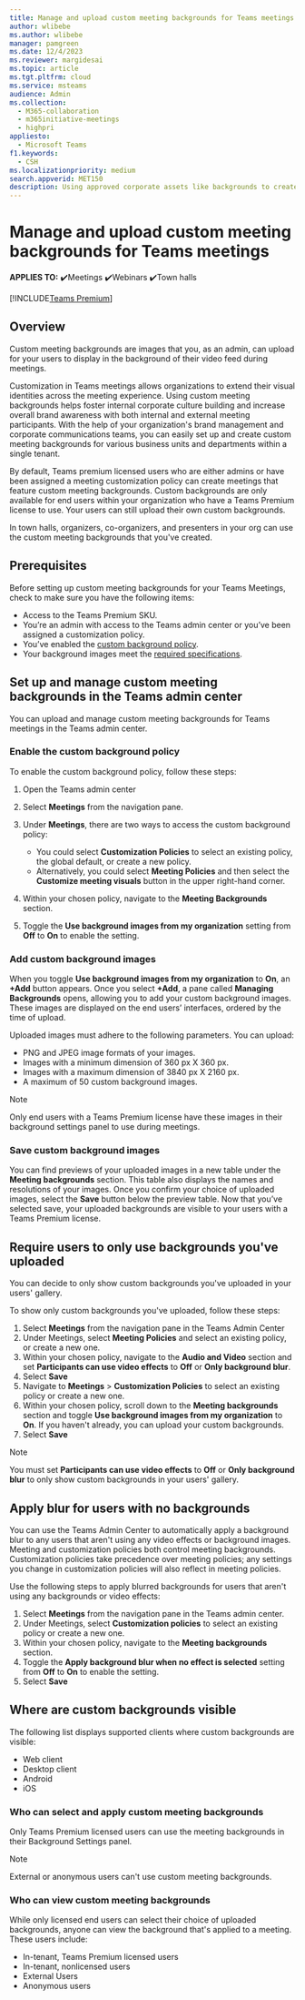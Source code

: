 ```yaml
---
title: Manage and upload custom meeting backgrounds for Teams meetings
author: wlibebe
ms.author: wlibebe
manager: pamgreen
ms.date: 12/4/2023
ms.reviewer: margidesai
ms.topic: article
ms.tgt.pltfrm: cloud
ms.service: msteams
audience: Admin
ms.collection: 
  - M365-collaboration
  - m365initiative-meetings
  - highpri
appliesto: 
  - Microsoft Teams
f1.keywords:
  - CSH
ms.localizationpriority: medium
search.appverid: MET150
description: Using approved corporate assets like backgrounds to create custom backgrounds for Teams meetings within your organization.
---
```


# Manage and upload custom meeting backgrounds for Teams meetings

**APPLIES TO:** ✔️Meetings ✔️Webinars ✔️Town halls

[!INCLUDE[Teams Premium](includes/teams-premium-ecm.md)]

## Overview

Custom meeting backgrounds are images that you, as an admin, can upload for your users to display in the background of their video feed during meetings.

Customization in Teams meetings allows organizations to extend their visual identities across the meeting experience. Using custom meeting backgrounds helps foster internal corporate culture building and increase overall brand awareness with both internal and external meeting participants. With the help of your organization's brand management and corporate communications teams, you can easily set up and create custom meeting backgrounds for various business units and departments within a single tenant.

By default, Teams premium licensed users who are either admins or have been assigned a meeting customization policy can create meetings that feature custom meeting  backgrounds. Custom backgrounds are only available for end users within your organization who have a Teams Premium license to use. Your users can still upload their own custom backgrounds.

In town halls, organizers, co-organizers, and presenters in your org can use the custom meeting backgrounds that you've created.

## Prerequisites

Before setting up custom meeting backgrounds for your Teams Meetings, check to make sure you have the following items:

- Access to the Teams Premium SKU.
- You’re an admin with access to the Teams admin center or you’ve been assigned a customization policy.
- You’ve enabled the [custom background policy](#enable-the-custom-background-policy).
- Your background images meet the [required specifications](#add-custom-background-images).

## Set up and manage custom meeting backgrounds in the Teams admin center

You can upload and manage custom meeting backgrounds for Teams meetings in the Teams admin center.

### Enable the custom background policy

To enable the custom background policy, follow these steps:

1. Open the Teams admin center
2. Select **Meetings** from the navigation pane.
3. Under **Meetings**, there are two ways to access the custom background policy:

   - You could select **Customization Policies** to select an existing policy, the global default, or create a new policy.
   - Alternatively, you could select **Meeting Policies** and then select the **Customize meeting visuals** button in the upper right-hand corner.

4. Within your chosen policy, navigate to the **Meeting Backgrounds** section.
5. Toggle the **Use background images from my organization** setting from **Off** to **On** to enable the setting.

### Add custom background images

When you toggle **Use background images from my organization** to **On**, an **+Add** button appears. Once you select **+Add**, a pane called **Managing Backgrounds** opens, allowing you to add your custom background images.  These images are displayed on the end users’ interfaces, ordered by the time of upload.

Uploaded images must adhere to the following parameters. You can upload:

- PNG and JPEG image formats of your images.
- Images with a minimum dimension of 360 px X 360 px.
- Images with a maximum dimension of 3840 px X 2160 px.
- A maximum of 50 custom background images.

> [!NOTE]
> Only end users with a Teams Premium license have these images in their background settings panel to use during meetings.

### Save custom background images

You can find previews of your uploaded images in a new table under the **Meeting backgrounds** section. This table also displays the names and resolutions of your images. Once you confirm your choice of uploaded images, select the **Save** button below the preview table. Now that you’ve selected save, your uploaded backgrounds are visible to your users with a Teams Premium license.

## Require users to only use backgrounds you've uploaded

You can decide to only show custom backgrounds you've uploaded in your users' gallery.

To show only custom backgrounds you've uploaded, follow these steps:

1. Select **Meetings** from the navigation pane in the Teams Admin Center
2. Under Meetings, select **Meeting Policies** and select an existing policy, or create a new one.
3. Within your chosen policy, navigate to the **Audio and Video** section and set  **Participants can use video effects** to **Off** or **Only background blur**.
4. Select **Save**
5. Navigate to **Meetings** >  **Customization Policies** to select an existing policy or create a new one.
6. Within your chosen policy, scroll down to the **Meeting backgrounds** section and toggle  **Use background images from my organization** to **On**. If you haven't already, you can upload your custom backgrounds.
7. Select **Save**

> [!NOTE]
> You must set **Participants can use video effects** to **Off** or **Only background blur** to only show custom backgrounds in your users' gallery.

## Apply blur for users with no backgrounds

You can use the Teams Admin Center to automatically apply a background blur to any users that aren't using any video effects or background images. Meeting and customization policies both control meeting backgrounds. Customization policies take precedence over meeting policies; any settings you change in customization policies will also reflect in meeting policies.

Use the following steps to apply blurred backgrounds for users that aren't using any backgrounds or video effects:

1. Select **Meetings** from the navigation pane in the Teams admin center.
2. Under Meetings, select **Customization policies** to select an existing policy or create a new one.
3. Within your chosen policy, navigate to the **Meeting backgrounds** section.
4. Toggle the **Apply background blur when no effect is selected** setting from **Off** to **On** to enable the setting.
5. Select **Save**

## Where are custom backgrounds visible

The following list displays supported clients where custom backgrounds are visible:

- Web client
- Desktop client
- Android
- iOS

### Who can select and apply custom meeting backgrounds

Only Teams Premium licensed users can use the meeting backgrounds in their Background Settings panel.

> [!NOTE]
> External or anonymous users can't use custom meeting backgrounds.

### Who can view custom meeting backgrounds

While only licensed end users can select their choice of uploaded backgrounds, anyone can view the background that's applied to a meeting. These users include:

- In-tenant, Teams Premium licensed users
- In-tenant, nonlicensed users
- External Users
- Anonymous users

